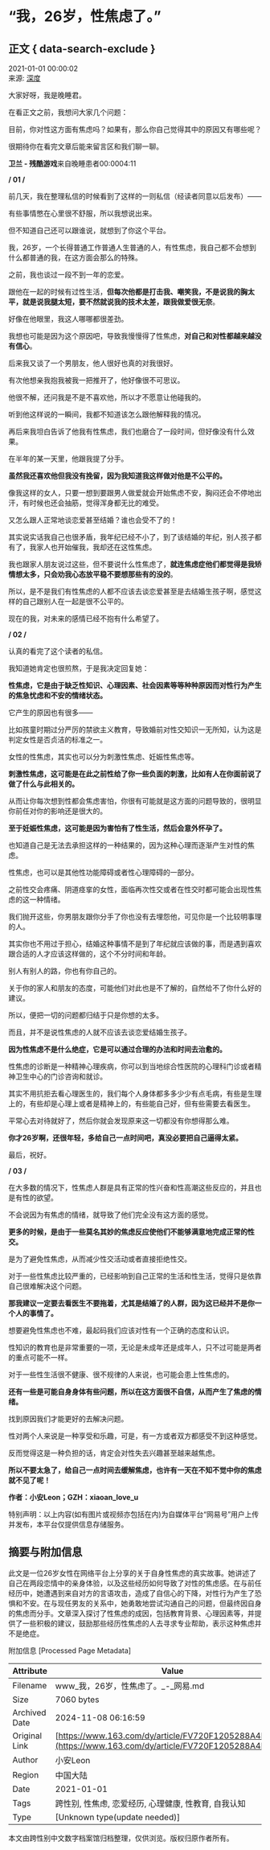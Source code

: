 # “我，26岁，性焦虑了。”

## 正文 { data-search-exclude }


2021-01-01 00:00:02  
来源: [深度](https://www.163.com/dy/media/T1440409416697.html)

大家好呀，我是晚睡君。

在看正文之前，我想问大家几个问题：

目前，你对性这方面有焦虑吗？如果有，那么你自己觉得其中的原因又有哪些呢？

很期待你在看完文章后能来留言区和我们聊一聊。

**卫兰 - 残酷游戏**来自晚睡患者00:0004:11

**/ 01 /**

前几天，我在整理私信的时候看到了这样的一则私信（经读者同意以后发布）——

有些事情憋在心里很不舒服，所以我想说出来。

但不知道自己还可以跟谁说，就想到了你这个平台。

我，26岁，一个长得普通工作普通人生普通的人，有性焦虑，我自己都不会想到什么都普通的我，在这方面会那么的特殊。

之前，我也谈过一段不到一年的恋爱。

跟他在一起的时候有过性生活，**但每次他都是打击我、嘲笑我，不是说我的胸太平，就是说我腿太短，要不然就说我的技术太差，跟我做爱很无奈**。

好像在他眼里，我这人哪哪都很差劲。

我想也可能是因为这个原因吧，导致我慢慢得了性焦虑，**对自己和对性都越来越没有信心**。

后来我又谈了一个男朋友，他人很好也真的对我很好。

有次他想亲我抱我被我一把推开了，他好像很不可思议。

他很不解，还问我是不是不喜欢他，所以才不愿意让他碰我的。

听到他这样说的一瞬间，我都不知道该怎么跟他解释我的情况。

再后来我坦白告诉了他我有性焦虑，我们也磨合了一段时间，但好像没有什么效果。

在半年的某一天里，他跟我提了分手。

**虽然我还喜欢他但我没有挽留，因为我知道我这样做对他是不公平的。**

像我这样的女人，只要一想到要跟男人做爱就会开始焦虑不安，胸闷还会不停地出汗，有时候也还会抽筋，觉得浑身都无比的难受。

又怎么跟人正常地谈恋爱甚至结婚？谁也会受不了的！

其实说实话我自己也很矛盾，我年纪已经不小了，到了该结婚的年纪，别人孩子都有了，我家人也开始催我，我却还在这性焦虑。

我也跟家人朋友说过这些，但不要说什么性焦虑了，**就连焦虑症他们都觉得是我矫情想太多，只会劝我心态放平稳不要想那些有的没的**。

所以，是不是我们有性焦虑的人都不应该去谈恋爱甚至是去结婚生孩子啊，感觉这样的自己跟别人在一起是很不公平的。

现在的我，对未来的感情已经不抱有什么希望了。

**/ 02 /**

认真的看完了这个读者的私信。

我知道她肯定也很煎熬，于是我决定回复她：

**性焦虑，它是由于缺乏性知识、心理因素、社会因素等等种种原因而对性行为产生的焦急忧虑和不安的情绪状态。**

它产生的原因也有很多——

比如孩童时期过分严厉的禁欲主义教育，导致婚前对性交知识一无所知，认为这是判定女性是否贞洁的标准之一。

女性的性焦虑，其实也可以分为刺激性焦虑、妊娠性焦虑等。

**刺激性焦虑，这可能是在此之前性给了你一些负面的刺激，比如有人在你面前说了做了什么与此相关的。**

从而让你每次想到性都会焦虑害怕，你很有可能就是这方面的问题导致的，很明显你前任对你的影响还是很大的。

**至于妊娠性焦虑，这可能是因为害怕有了性生活，然后会意外怀孕了。**

也知道自己是无法去承担这样的一种结果的，因为这种心理而逐渐产生对性的焦虑。

性焦虑，也可以是其他性功能障碍或者性心理障碍的一部分。

之前性交会疼痛、阴道痉挛的女性，面临再次性交或者在性交时都可能会出现性焦虑的这一种情绪。

我们抛开这些，你男朋友跟你分手了你也没有去埋怨他，可见你是一个比较明事理的人。

其实你也不用过于担心，结婚这种事情不是到了年纪就应该做的事，而是遇到喜欢跟合适的人才应该这样做的，这个不分时间和年龄。

别人有别人的路，你也有你自己的。

关于你的家人和朋友的态度，可能他们对此也是不了解的，自然给不了你什么好的建议。

所以，便把一切的问题都归结于只是你想的太多。

而且，并不是说性焦虑的人就不应该去谈恋爱结婚生孩子。

**因为性焦虑不是什么绝症，它是可以通过合理的办法和时间去治愈的。**

性焦虑的诊断是一种精神心理疾病，你可以到当地综合性医院的心理科门诊或者精神卫生中心的门诊咨询和就诊。

其实不用抗拒去看心理医生的，我们每个人身体都多多少少有点毛病，有些是生理上的，有些却是心理上或者是精神上的，有些能自己好，但有些需要去看医生。

平常心去对待就好了，然后你就会发现原来这一切都没有你想得那么难。

**你才26岁啊，还很年轻，多给自己一点时间吧，真没必要把自己逼得太紧。**

最后，祝好。

**/ 03 /**

在大多数的情况下，性焦虑人群是具有正常的性兴奋和性高潮这些反应的，并且也是有性的欲望。

不会说因为有焦虑的情绪，就导致了他们完全没有这方面的感觉。

**更多的时候，是由于一些莫名其妙的焦虑反应使他们不能够满意地完成正常的性交。**

是为了避免性焦虑，从而减少性交活动或者直接拒绝性交。

对于一些性焦虑比较严重的，已经影响到自己正常的生活和性生活，觉得只是依靠自己很难解决这个问题。

**那我建议一定要去看医生不要拖着，尤其是结婚了的人群，因为这已经并不是你一个人的事情了。**

想要避免性焦虑也不难，最起码我们应该对性有一个正确的态度和认识。

性知识的教育也是非常重要的一项，无论是未成年还是成年人，只不过可能是两者的重点可能不一样。

对于一些性生活很不健康、很不规律的人来说，也可能会患上性焦虑的。

**还有一些是可能自身身体有些问题，所以在这方面很不自信，从而产生了焦虑的情绪。**

找到原因我们才能更好的去解决问题。

性对两个人来说是一种享受和乐趣，可是，有一方或者双方都感受不到这种感觉。

反而觉得这是一种负担的话，肯定会对性失去兴趣甚至越来越焦虑。

**所以不要太急了，给自己一点时间去缓解焦虑，也许有一天在不知不觉中你的焦虑就不见了呢！**

**作者：小安Leon；GZH：xiaoan_love_u**

特别声明：以上内容(如有图片或视频亦包括在内)为自媒体平台“网易号”用户上传并发布，本平台仅提供信息存储服务。

## 摘要与附加信息

<!-- tcd_abstract -->
此文是一位26岁女性在网络平台上分享的关于自身性焦虑的真实故事。她讲述了自己在两段恋情中的亲身体验，以及这些经历如何导致了对性的焦虑感。在与前任经历中，她遭遇到来自对方的言语攻击，造成了自信心的下降，对性行为产生了恐惧和不安。在与现任男友的关系中，她勇敢地尝试沟通自己的问题，但最终因自身的焦虑而分手。文章深入探讨了性焦虑的成因，包括教育背景、心理因素等，并提供了一些积极的建议，鼓励那些经历性焦虑的人去寻求专业帮助，表示这种焦虑并不是绝症。
<!-- tcd_abstract_end -->

附加信息 [Processed Page Metadata]

| Attribute       | Value                                  |
|-----------------|----------------------------------------|
| Filename        | www_我，26岁，性焦虑了。_-_网易.md                             |
| Size            | 7060 bytes                           |
| Archived Date   | 2024-11-08 06:16:59                             |
| Original Link   | [https://www.163.com/dy/article/FV720F1205288A4M.html](https://www.163.com/dy/article/FV720F1205288A4M.html)                       |
| Author          | 小安Leon                               |
| Region          | 中国大陆                               |
| Date            | 2021-01-01                                 |
| Tags            | 跨性别, 性焦虑, 恋爱经历, 心理健康, 性教育, 自我认知                                 |
| Type            | [Unknown type(update needed)]                                 |
<!-- tcd_table_end -->

本文由跨性别中文数字档案馆归档整理，仅供浏览。版权归原作者所有。
